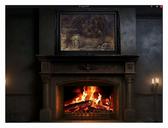 <div align="center">
  <img src="https://github.com/AlexanderP3plow/Kamin/blob/main/preview.png" width="600" />
</div>
